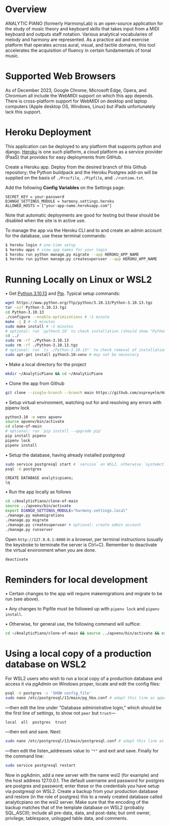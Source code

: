 # Overview

ANALYTIC PIANO (formerly HarmonyLab) is an open-source application for the study of music theory and keyboard skills that takes input from a MIDI keyboard and outputs staff notation. Various analytical vocabularies of melody and harmony are represented. As a practice aid and exercise platform that operates across aural, visual, and tactile domains, this tool accelerates the acquisition of fluency in certain fundamentals of tonal music.

# Supported Web Browsers

As of December 2023, Google Chrome, Microsoft Edge, Opera, and Chromium all include the WebMIDI support on which this app depends. There is cross-platform support for WebMIDI on desktop and laptop computers (Apple desktop OS, Windows, Linux) but iPads unfortunately lack this support.

# Heroku Deployment

This application can be deployed to any platform that supports python and django. [Heroku](https://heroku.com/) is one such platform, a cloud platform as a service provider (PaaS) that provides for easy deployments from GitHub.

Create a Heroku app. Deploy from the desired branch of this Github repository; the Python buildpack and the Heroku Postgres add-on will be supplied on the basis of `./Procfile`, `./Pipfile`, and `./runtime.txt`.

Add the following **Config Variables** on the Settings page:

```
SECRET_KEY = your-password
DJANGO_SETTINGS_MODULE = harmony.settings.heroku
ALLOWED_HOSTS = ["your-app-name.herokuapp.com"]
```

Note that automatic deployments are good for testing but these should be disabled when the site is in active use.

To manage the app via the Heroku CLI and to and create an admin account for the database, use these terminal commands:

```bash
$ heroku login # one-time setup
$ heroku apps # view app names for your login
$ heroku run python manage.py migrate --app HEROKU_APP_NAME
$ heroku run python manage.py createsuperuser --app HEROKU_APP_NAME
```

# Running Locally on Linux or WSL2

• Get [Python 3.10.13](http://python.org/downloads/) and [Pip](http://www.pip-installer.org/). Typical setup commands:
```bash
wget https://www.python.org/ftp/python/3.10.13/Python-3.10.13.tgz
tar -xzf Python-3.10.13.tgz 
cd Python-3.10.13
./configure --enable-optimizations # ~1 minute
make -j 2 # ~5 minutes
sudo make install # ~1 minutes
# optional: run `python3.10` to check installation (should show "Python 3.10.13") then `exit()`
cd ../
sudo rm -rf ./Python-3.10.13
sudo rm -rf ./Python-3.10.13.tgz 
# optional: run `ls ./Python-3.10.13*` to check removal of installation files
sudo apt-get install python3.10-venv # may not be necessary
```

• Make a local directory for the project
```bash
mkdir ~/AnalyticPiano && cd ~/AnalyticPiano
```

• Clone the app from Github
```bash
git clone --single-branch --branch main https://github.com/ospreyelm/HarmonyLab.git clone-of-main
```

• Setup virtual environment, watching out for and resolving any errors with pipenv lock
```bash
python3.10 -m venv apvenv
source apvenv/bin/activate
cd clone-of-main
# optional: run `pip install --upgrade pip`
pip install pipenv
pipenv lock
pipenv install
```

• Setup the database, having already installed postgresql
```bash
sudo service postgresql start # `service` on WSL2, otherwise `systemctl`
psql -U postgres
```
```psql
CREATE DATABASE analyticpiano;
\q
```

• Run the app locally as follows
```sh
cd ~/AnalyticPiano/clone-of-main
source ../apvenv/bin/activate
export DJANGO_SETTINGS_MODULE="harmony.settings.local"
./manage.py makemigrations
./manage.py migrate
./manage.py createsuperuser # optional: create admin account
./manage.py runserver
```
Open `http://127.0.0.1:8000` in a browser, per terminal instructions (usually the keystroke to terminate the server is Ctrl+C). Remember to deactivate the virtual environment when you are done.
```sh
deactivate
```

# Reminders for local development

• Certain changes to the app will require makemigrations and migrate to be run (see above).

• Any changes to Pipfile must be followed up with `pipenv lock` and `pipenv install`.

• Otherwise, for general use, the following command will suffice:

```sh
cd ~/AnalyticPiano/clone-of-main && source ../apvenv/bin/activate && export DJANGO_SETTINGS_MODULE="harmony.settings.local" && sudo service postgresql start && ./manage.py runserver
```

# Using a local copy of a production database on WSL2

For WSL2 users who wish to run a local copy of a production database and access it via pgAdmin on Windows proper, locate and edit the config files:
```bash
psql -U postgres -c 'SHOW config_file'
sudo nano /etc/postgresql/13/main/pg_hba.conf # adapt this line as appropriate
```
—then edit the line under "Database administrative login," which should be the first line of settings, to show not `peer` but `trust`—
```
local  all  postgres  trust
```
—then exit and save. Next:
```bash
sudo nano /etc/postgresql/13/main/postgresql.conf # adapt this line as appropriate
```
—then edit the listen_addresses value to `"*"` and exit and save. Finally for the command line:
```bash
sudo service postgresql restart
```

Now in pgAdmin, add a new server with the name wsl2 (for example) and the host address 127.0.0.1. The default username and password for postgres are postgres and password; enter these or the credentials you have setup via postgresql on WSL2. Create a backup from your production database and restore (in the role of postgres) this to a newly created database called analyticpiano on the wsl2 server. Make sure that the encoding of the backup matches that of the template database on WSL2 (probably SQL_ASCII); include all pre-data, data, and post-data; but omit owner, privilege, tablespace, unlogged table data, and comments.
